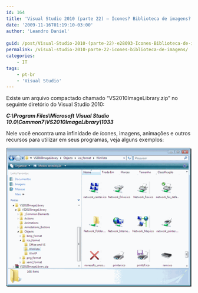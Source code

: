 ```yaml
---
id: 164
title: 'Visual Studio 2010 (parte 22) – Ícones? Biblioteca de imagens?'
date: '2009-11-16T01:19:10-03:00'
author: 'Leandro Daniel'

guid: /post/Visual-Studio-2010-(parte-22)-e28093-Icones-Biblioteca-de-imagens.aspx
permalink: /visual-studio-2010-parte-22-icones-biblioteca-de-imagens/
categories:
    - IT
tags:
    - pt-br
    - 'Visual Studio'
---
```


Existe um arquivo compactado chamado “VS2010ImageLibrary.zip” no seguinte diretório do Visual Studio 2010:

***C:\\Program Files\\Microsoft Visual Studio 10.0\\Common7\\VS2010ImageLibrary\\1033***

Nele você encontra uma infinidade de ícones, imagens, animações e outros recursos para utilizar em seus programas, veja alguns exemplos:

[![VS2010Resources](/assets/pics/WindowsLiveWriter/VisualStudio2010parte22conesBibliotecade/6A80514E/VS2010Resources_thumb.gif "VS2010Resources")](/assets/pics/WindowsLiveWriter/VisualStudio2010parte22conesBibliotecade/429D51EF/VS2010Resources.gif)
